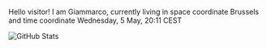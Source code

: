 Hello visitor! I am Giammarco, currently living in space coordinate Brussels and time coordinate Wednesday, 5 May, 20:11 CEST

![GitHub Stats](https://github-readme-stats.vercel.app/api?username=grcasanova)
